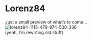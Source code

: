 <!--
  id: 315
  date: 2008-02-10
  modified: 2012-07-03
  slug: lorenz84
  type: post
  excerpt: <p>Just a small preview of what&#8217;s to come&#8230; (yeah, I&#8217;m rewriting old stuff)</p>
  categories: code, image, Java, Processing
  tags: 
  inCv: 
  inPortfolio: 
  dateFrom: 
  dateTo: 
-->

# Lorenz84

<p>Just a small preview of what&#8217;s to come&#8230;<br />
<img src="https://res.cloudinary.com/dn1rmdjs5/image/upload/v1566568756/rv/lorenz84-1115-479-974-530-336.jpg" alt="lorenz84-1115-479-974-530-336" class="left" /><br />
(yeah, I&#8217;m rewriting old stuff)</p>
